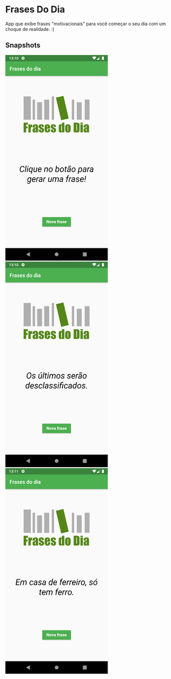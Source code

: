 # Frases Do Dia
App que exibe frases "motivacionais" para você começar o seu dia com um choque de realidade. :)

## Snapshots
<img src="art/frases_start.png"/>

<img src="art/frases_1.png"/>

<img src="art/frases_2.png"/>

